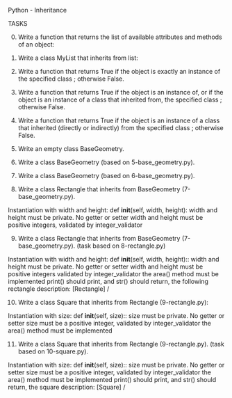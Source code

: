 Python - Inheritance

TASKS

0. Write a function that returns the list of available attributes and methods of an object:

1. Write a class MyList that inherits from list:

2. Write a function that returns True if the object is exactly an instance of the specified class ; otherwise False.

3. Write a function that returns True if the object is an instance of, or if the object is an instance of a class that inherited from, the specified class ; otherwise False.

4. Write a function that returns True if the object is an instance of a class that inherited (directly or indirectly) from the specified class ; otherwise False.

5. Write an empty class BaseGeometry.

6. Write a class BaseGeometry (based on 5-base_geometry.py).

7. Write a class BaseGeometry (based on 6-base_geometry.py).

8. Write a class Rectangle that inherits from BaseGeometry (7-base_geometry.py).

Instantiation with width and height: def __init__(self, width, height):
width and height must be private. No getter or setter
width and height must be positive integers, validated by integer_validator

9. Write a class Rectangle that inherits from BaseGeometry (7-base_geometry.py). (task based on 8-rectangle.py)

Instantiation with width and height: def __init__(self, width, height)::
width and height must be private. No getter or setter
width and height must be positive integers validated by integer_validator
the area() method must be implemented
print() should print, and str() should return, the following rectangle description: [Rectangle] <width>/<height>

10. Write a class Square that inherits from Rectangle (9-rectangle.py):

Instantiation with size: def __init__(self, size)::
size must be private. No getter or setter
size must be a positive integer, validated by integer_validator
the area() method must be implemented

11. Write a class Square that inherits from Rectangle (9-rectangle.py). (task based on 10-square.py).

Instantiation with size: def __init__(self, size)::
size must be private. No getter or setter
size must be a positive integer, validated by integer_validator
the area() method must be implemented
print() should print, and str() should return, the square description: [Square] <width>/<height>
